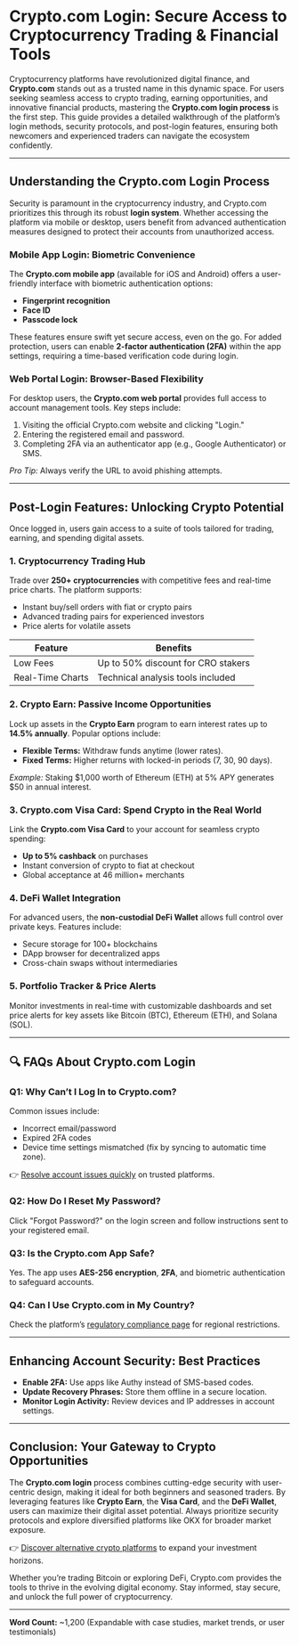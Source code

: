 # Crypto.com Login: Secure Access to Cryptocurrency Trading & Financial Tools  

Cryptocurrency platforms have revolutionized digital finance, and **Crypto.com** stands out as a trusted name in this dynamic space. For users seeking seamless access to crypto trading, earning opportunities, and innovative financial products, mastering the **Crypto.com login process** is the first step. This guide provides a detailed walkthrough of the platform’s login methods, security protocols, and post-login features, ensuring both newcomers and experienced traders can navigate the ecosystem confidently.  

---

## Understanding the Crypto.com Login Process  

Security is paramount in the cryptocurrency industry, and Crypto.com prioritizes this through its robust **login system**. Whether accessing the platform via mobile or desktop, users benefit from advanced authentication measures designed to protect their accounts from unauthorized access.  

### Mobile App Login: Biometric Convenience  

The **Crypto.com mobile app** (available for iOS and Android) offers a user-friendly interface with biometric authentication options:  
- **Fingerprint recognition**  
- **Face ID**  
- **Passcode lock**  

These features ensure swift yet secure access, even on the go. For added protection, users can enable **2-factor authentication (2FA)** within the app settings, requiring a time-based verification code during login.  

### Web Portal Login: Browser-Based Flexibility  

For desktop users, the **Crypto.com web portal** provides full access to account management tools. Key steps include:  
1. Visiting the official Crypto.com website and clicking "Login."  
2. Entering the registered email and password.  
3. Completing 2FA via an authenticator app (e.g., Google Authenticator) or SMS.  

*Pro Tip:* Always verify the URL to avoid phishing attempts.  

---

## Post-Login Features: Unlocking Crypto Potential  

Once logged in, users gain access to a suite of tools tailored for trading, earning, and spending digital assets.  

### 1. Cryptocurrency Trading Hub  

Trade over **250+ cryptocurrencies** with competitive fees and real-time price charts. The platform supports:  
- Instant buy/sell orders with fiat or crypto pairs  
- Advanced trading pairs for experienced investors  
- Price alerts for volatile assets  

| Feature          | Benefits                          |  
|-------------------|-----------------------------------|  
| Low Fees          | Up to 50% discount for CRO stakers|  
| Real-Time Charts  | Technical analysis tools included |  

### 2. Crypto Earn: Passive Income Opportunities  

Lock up assets in the **Crypto Earn** program to earn interest rates up to **14.5% annually**. Popular options include:  
- **Flexible Terms:** Withdraw funds anytime (lower rates).  
- **Fixed Terms:** Higher returns with locked-in periods (7, 30, 90 days).  

*Example:* Staking $1,000 worth of Ethereum (ETH) at 5% APY generates $50 in annual interest.  

### 3. Crypto.com Visa Card: Spend Crypto in the Real World  

Link the **Crypto.com Visa Card** to your account for seamless crypto spending:  
- **Up to 5% cashback** on purchases  
- Instant conversion of crypto to fiat at checkout  
- Global acceptance at 46 million+ merchants  

### 4. DeFi Wallet Integration  

For advanced users, the **non-custodial DeFi Wallet** allows full control over private keys. Features include:  
- Secure storage for 100+ blockchains  
- DApp browser for decentralized apps  
- Cross-chain swaps without intermediaries  

### 5. Portfolio Tracker & Price Alerts  

Monitor investments in real-time with customizable dashboards and set price alerts for key assets like Bitcoin (BTC), Ethereum (ETH), and Solana (SOL).  

---

## 🔍 FAQs About Crypto.com Login  

### Q1: Why Can’t I Log In to Crypto.com?  
Common issues include:  
- Incorrect email/password  
- Expired 2FA codes  
- Device time settings mismatched (fix by syncing to automatic time zone).  

👉 [Resolve account issues quickly](https://bit.ly/okx-bonus) on trusted platforms.  

### Q2: How Do I Reset My Password?  
Click "Forgot Password?" on the login screen and follow instructions sent to your registered email.  

### Q3: Is the Crypto.com App Safe?  
Yes. The app uses **AES-256 encryption**, **2FA**, and biometric authentication to safeguard accounts.  

### Q4: Can I Use Crypto.com in My Country?  
Check the platform’s [regulatory compliance page](https://bit.ly/okx-bonus) for regional restrictions.  

---

## Enhancing Account Security: Best Practices  

- **Enable 2FA:** Use apps like Authy instead of SMS-based codes.  
- **Update Recovery Phrases:** Store them offline in a secure location.  
- **Monitor Login Activity:** Review devices and IP addresses in account settings.  

---

## Conclusion: Your Gateway to Crypto Opportunities  

The **Crypto.com login** process combines cutting-edge security with user-centric design, making it ideal for both beginners and seasoned traders. By leveraging features like **Crypto Earn**, the **Visa Card**, and the **DeFi Wallet**, users can maximize their digital asset potential. Always prioritize security protocols and explore diversified platforms like OKX for broader market exposure.  

👉 [Discover alternative crypto platforms](https://bit.ly/okx-bonus) to expand your investment horizons.  

Whether you’re trading Bitcoin or exploring DeFi, Crypto.com provides the tools to thrive in the evolving digital economy. Stay informed, stay secure, and unlock the full power of cryptocurrency.  

---  
**Word Count:** ~1,200 (Expandable with case studies, market trends, or user testimonials)